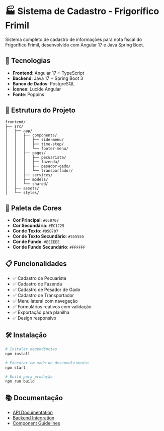 # 🏭 Sistema de Cadastro - Frigorífico Frimil

Sistema completo de cadastro de informações para nota fiscal do Frigorífico Frimil, desenvolvido com Angular 17 e Java Spring Boot.

## 🚀 Tecnologias

- **Frontend**: Angular 17 + TypeScript
- **Backend**: Java 17 + Spring Boot 3
- **Banco de Dados**: PostgreSQL
- **Ícones**: Lucide Angular
- **Fonte**: Poppins

## 📁 Estrutura do Projeto

```
frontend/
├── src/
│   ├── app/
│   │   ├── components/
│   │   │   ├── side-menu/
│   │   │   ├── time-step/
│   │   │   └── footer-menu/
│   │   ├── pages/
│   │   │   ├── pecuarista/
│   │   │   ├── fazenda/
│   │   │   ├── pesador-gado/
│   │   │   └── transportador/
│   │   ├── services/
│   │   ├── models/
│   │   └── shared/
│   ├── assets/
│   └── styles/
```

## 🎨 Paleta de Cores

- **Cor Principal**: `#050707`
- **Cor Secundária**: `#EC1C25`
- **Cor de Texto**: `#050707`
- **Cor de Texto Secundário**: `#555555`
- **Cor de Fundo**: `#EEEEEE`
- **Cor de Fundo Secundário**: `#FFFFFF`

## 📋 Funcionalidades

- ✅ Cadastro de Pecuarista
- ✅ Cadastro de Fazenda
- ✅ Cadastro de Pesador de Gado
- ✅ Cadastro de Transportador
- ✅ Menu lateral com navegação
- ✅ Formulários reativos com validação
- ✅ Exportação para planilha
- ✅ Design responsivo

## 🛠️ Instalação

```bash
# Instalar dependências
npm install

# Executar em modo de desenvolvimento
npm start

# Build para produção
npm run build
```

## 📚 Documentação

- [API Documentation](./docs/API_DOCUMENTATION.md)
- [Backend Integration](./docs/BACKEND_INTEGRATION.md)
- [Component Guidelines](./docs/COMPONENT_GUIDELINES.md)
